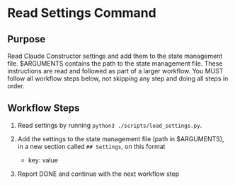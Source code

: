 # Read Settings Command

## Purpose

Read Claude Constructor settings and add them to the state management file.
$ARGUMENTS contains the path to the state management file.
These instructions are read and followed as part of a larger workflow.
You MUST follow all workflow steps below, not skipping any step and doing all steps in order.

## Workflow Steps

1. Read settings by running `python3 ./scripts/load_settings.py`.

2. Add the settings to the state management file (path in $ARGUMENTS), in a new section called `## Settings`, on this format
    - key: value

3. Report DONE and continue with the next workflow step